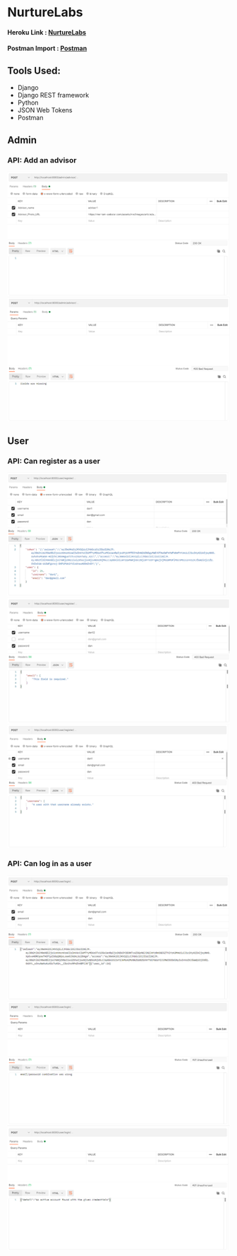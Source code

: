 # NurtureLabs

#### Heroku Link : [NurtureLabs](https://nurture--labs.herokuapp.com/)

#### Postman Import : [Postman](https://github.com/danieldavidraj/NurtureLabs/blob/main/Django.postman_collection.json)

## Tools Used:
* Django
* Django REST framework
* Python
* JSON Web Tokens
* Postman

## Admin

### API: Add an advisor
<img src="images/1.png">
<img src="images/2.png">

## User

### API: Can register as a user
<img src="images/3.png">
<img src="images/4.png">
<img src="images/5.png">

### API: Can log in as a user
<img src="images/6.png">
<img src="images/7.png">
<img src="images/8.png">

